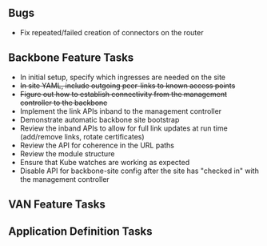 ## Bugs
 - Fix repeated/failed creation of connectors on the router

## Backbone Feature Tasks
 - In initial setup, specify which ingresses are needed on the site
 - ~~In site YAML, include outgoing peer-links to known access points~~
 - ~~Figure out how to establish connectivity from the management controller to the backbone~~
 - Implement the link APIs inband to the management controller
 - Demonstrate automatic backbone site bootstrap
 - Review the inband APIs to allow for full link updates at run time (add/remove links, rotate certificates)
 - Review the API for coherence in the URL paths
 - Review the module structure
 - Ensure that Kube watches are working as expected
 - Disable API for backbone-site config after the site has "checked in" with the management controller

## VAN Feature Tasks

## Application Definition Tasks
